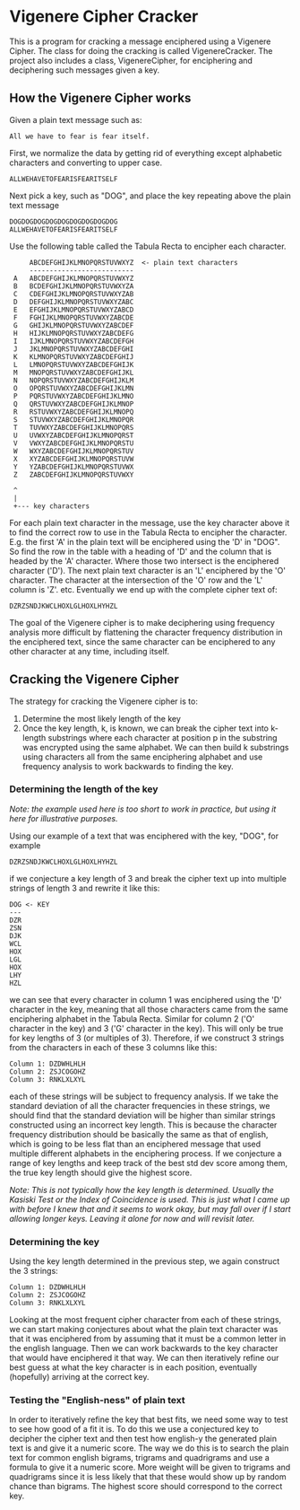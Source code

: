 # Vigenere Cipher Cracker

This is a program for cracking a message enciphered using a Vigenere Cipher.  The class for doing the cracking is called
VigenereCracker.  The project also includes a class, VigenereCipher, for enciphering and deciphering such messages given
a key.  

## How the Vigenere Cipher works

Given a plain text message such as:

```
All we have to fear is fear itself.
```
First, we normalize the data by getting rid of everything except alphabetic characters and converting 
to upper case.

```
ALLWEHAVETOFEARISFEARITSELF
```

Next pick a key, such as "DOG", and place the key repeating above the plain text message

```
DOGDOGDOGDOGDOGDOGDOGDOGDOG
ALLWEHAVETOFEARISFEARITSELF
```

Use the following table called the Tabula Recta to encipher each character.

```
     ABCDEFGHIJKLMNOPQRSTUVWXYZ  <- plain text characters
     --------------------------
 A   ABCDEFGHIJKLMNOPQRSTUVWXYZ  
 B   BCDEFGHIJKLMNOPQRSTUVWXYZA  
 C   CDEFGHIJKLMNOPQRSTUVWXYZAB  
 D   DEFGHIJKLMNOPQRSTUVWXYZABC  
 E   EFGHIJKLMNOPQRSTUVWXYZABCD  
 F   FGHIJKLMNOPQRSTUVWXYZABCDE  
 G   GHIJKLMNOPQRSTUVWXYZABCDEF  
 H   HIJKLMNOPQRSTUVWXYZABCDEFG  
 I   IJKLMNOPQRSTUVWXYZABCDEFGH  
 J   JKLMNOPQRSTUVWXYZABCDEFGHI  
 K   KLMNOPQRSTUVWXYZABCDEFGHIJ  
 L   LMNOPQRSTUVWXYZABCDEFGHIJK  
 M   MNOPQRSTUVWXYZABCDEFGHIJKL  
 N   NOPQRSTUVWXYZABCDEFGHIJKLM  
 O   OPQRSTUVWXYZABCDEFGHIJKLMN  
 P   PQRSTUVWXYZABCDEFGHIJKLMNO  
 Q   QRSTUVWXYZABCDEFGHIJKLMNOP  
 R   RSTUVWXYZABCDEFGHIJKLMNOPQ  
 S   STUVWXYZABCDEFGHIJKLMNOPQR  
 T   TUVWXYZABCDEFGHIJKLMNOPQRS  
 U   UVWXYZABCDEFGHIJKLMNOPQRST  
 V   VWXYZABCDEFGHIJKLMNOPQRSTU  
 W   WXYZABCDEFGHIJKLMNOPQRSTUV  
 X   XYZABCDEFGHIJKLMNOPQRSTUVW  
 Y   YZABCDEFGHIJKLMNOPQRSTUVWX  
 Z   ZABCDEFGHIJKLMNOPQRSTUVWXY  
 
 ^
 |
 +--- key characters
```
For each plain text character in the message, use the key character above it to find the correct row to
use in the Tabula Recta to encipher the character.  E.g. the first 'A' in the plain text will be enciphered using 
the 'D' in "DOG".  So find the row in the table with a heading of 'D' and the column that is headed by the 'A' 
character.  Where those two intersect is the enciphered character ('D').  The next plain text character is an 'L' 
enciphered by the 'O' character. The character at the intersection of the 'O' row and the 'L' column is 'Z'. etc. 
Eventually we end up with the complete cipher text of:

```
DZRZSNDJKWCLHOXLGLHOXLHYHZL
```
The goal of the Vigenere cipher is to make deciphering using frequency analysis more difficult by flattening the
character frequency distribution in the enciphered text, since the same character can be enciphered to any other 
character at any time, including itself.

## Cracking the Vigenere Cipher

The strategy for cracking the Vigenere cipher is to:  

1) Determine the most likely length of the key
2) Once the key length, k, is known, we can break the cipher text into k-length substrings where each character at
position p in the substring was encrypted using the same alphabet. We can then build k substrings using characters
all from the same enciphering alphabet and use frequency analysis to work backwards to finding the key.

### Determining the length of the key

*Note: the example used here is too short to work in practice, but using it here for illustrative purposes.*

Using our example of a text that was enciphered with the key, "DOG", for example

```
DZRZSNDJKWCLHOXLGLHOXLHYHZL
```

if we conjecture a key length of 3 and break the cipher text up into multiple strings of length 3 and rewrite it 
like this:

```
DOG <- KEY
---
DZR
ZSN
DJK
WCL
HOX
LGL
HOX
LHY
HZL
```
we can see that every character in column 1 was enciphered using the 'D' character in the key, meaning that all those
characters came from the same enciphering alphabet in the Tabula Recta. Similar for column 2 ('O' character in the key) 
and 3 ('G' character in the key). This will only be true for key lengths of 3 (or multiples of 3).  Therefore, if we 
construct 3 strings from the characters in each of these 3 columns like this:
```
Column 1: DZDWHLHLH  
Column 2: ZSJCOGOHZ
Column 3: RNKLXLXYL
```
each of these strings will be subject to frequency analysis.  If we take the standard deviation of all the character
frequencies in these strings, we should find that the standard deviation will be higher than similar strings constructed
using an incorrect key length. This is because the character frequency distribution should be basically the same as 
that of english, which is going to be less flat than an enciphered message that used multiple different alphabets 
in the enciphering process. If we conjecture a range of key lengths and keep track of the best std dev score among
them, the true key length should give the highest score.

*Note: This is not typically how the key length is determined.  Usually the Kasiski Test or the Index of Coincidence
is used.  This  is just what I came up with before I knew that and it seems to work okay, but may fall over if I
start allowing longer keys. Leaving it alone for now and will revisit later.*

### Determining the key
Using the key length determined in the previous step, we again construct the 3 strings:
```
Column 1: DZDWHLHLH  
Column 2: ZSJCOGOHZ
Column 3: RNKLXLXYL
```
Looking at the most frequent cipher character from each of these strings, we can start making conjectures about what the
plain text character was that it was enciphered from by assuming that it must be a common letter in the english
language. Then we can work backwards to the key character that would have enciphered it that way. We can then 
iteratively refine our best guess at what the key character is in each position, eventually (hopefully) arriving at the 
correct key.

### Testing the "English-ness" of plain text

In order to iteratively refine the key that best fits, we need some way to test to see how good of a fit it is.  To
do this we use a conjectured key to decipher the cipher text and then test how english-y the generated plain text is
and give it a numeric score.  The way we do this is to search the plain text for common english bigrams, trigrams and
quadrigrams and use a formula to give it a numeric score. More weight will be given to trigrams and quadrigrams since
it is less likely that that these would show up by random chance than bigrams. The highest score should correspond to
the correct key.
